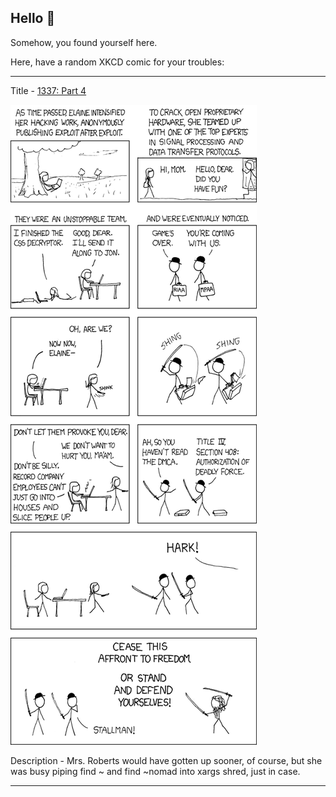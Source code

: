 ## Hello 👀

Somehow, you found yourself here.

Here, have a random XKCD comic for your troubles:

-----------------------------------

Title - [1337: Part 4](https://xkcd.com/344)

![1337: Part 4](./random_comic.png)

Description - Mrs. Roberts would have gotten up sooner, of course, but she was busy piping find ~ and find ~nomad into xargs shred, just in case.

-----------------------------------
